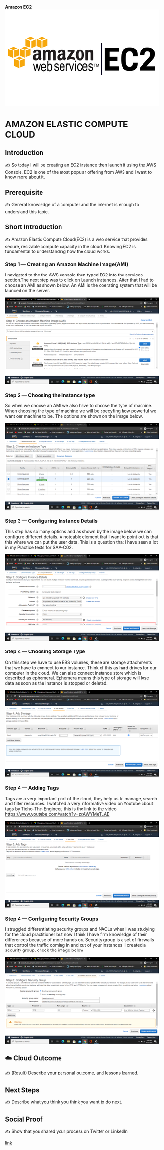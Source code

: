 **Amazon EC2**
![placeholder image](https://github.com/TinoMako/100DaysOfCloud/blob/main/AWS-EC2.png)

# AMAZON ELASTIC COMPUTE CLOUD

## Introduction

✍️ So today l will be creating an EC2 instance then launch it using the AWS Console. EC2 is one of the most popular offering from AWS and l want to know more about it.

## Prerequisite

✍️ General knowledge of a computer and the internet is enough to understand this topic.


## Short Introduction

✍️ Amazon Elastic Compute Cloud(EC2) is a web service that provides secure, resizable compute capacity in the cloud. Knowing EC2 is fundamental to understanding how the cloud works. 

### Step 1 — Creating an Amazon Machine Image(AMI)

I navigated to the the AWS console then typed EC2 into the services section.The next step was to click on Launch instances. After that l had to choose an AMI as shown below.
An AMI is the operating system that will be launced on the server. 

![Screenshot](https://github.com/TinoMako/100DaysOfCloud/blob/main/Screenshot%20(56).png)


### Step 2 — Choosing the Instance type

So when we choose an AMI we also have to choose the type of machine. When choosing the type of machine we will be specyfing how powerful we want our machine to be. The options are shown on the image below.

![Screenshot](https://github.com/TinoMako/100DaysOfCloud/blob/main/Screenshot%20(57).png)

### Step 3 — Configuring Instance Details
This step has so many options and as shown by the image below we can configure different details. A noteable element that l want to point out is that this where we
can put the user data. This is a question that l have seen a lot in my Practice tests for SAA-C02.

![Screenshot](https://github.com/TinoMako/100DaysOfCloud/blob/main/Screenshot%20(58).png)

### Step 4 — Choosing Storage Type

On this step we have to use EBS volumes, these are storage attachments that we have to connect to our instance. Think of this as hard drives for our computer in the cloud. We can also connect instance store which is described as ephemeral. Ephemera means this type of storage will lose data as soon as the instance is stopped or deleted. 

![Screenshot](https://github.com/TinoMako/100DaysOfCloud/blob/main/Screenshot%20(59).png)

### Step 4 — Adding Tags

Tags are a very important part of the cloud, they help us to manage, search and filter resources. I watched a very informative video on Youtube about tags by Tieho-The-Engineer, this is the link to the video https://www.youtube.com/watch?v=zcAWYMeTLAE 

![Screenshot](https://github.com/TinoMako/100DaysOfCloud/blob/main/Screenshot%20(60).png)

### Step 4 — Configuring Security Groups

l struggled differentiating security groups and NACLs when l was studying for the cloud practitioner but now l think l have firm knowledge of their differences because of more hands on. Security group is a set of firewalls that control the traffic coming in and out of your instances. I created a security group, check the image below

![Screenshot](https://github.com/TinoMako/100DaysOfCloud/blob/main/Screenshot%20(61).png)

## ☁️ Cloud Outcome

✍️ (Result) Describe your personal outcome, and lessons learned.

## Next Steps

✍️ Describe what you think you think you want to do next.

## Social Proof

✍️ Show that you shared your process on Twitter or LinkedIn

[link](link)
